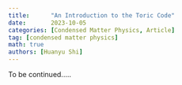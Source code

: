 ```yaml
---
title:      "An Introduction to the Toric Code"
date:       2023-10-05
categories: [Condensed Matter Physics, Article]
tag: [condensed matter physics]
math: true
authors: [Huanyu Shi]
---
```


To be continued.....

